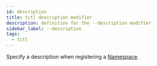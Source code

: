 ```yaml
---
id: description
title: tctl description modifier
description: definition for the --description modifier
sidebar_label: --description
tags:
  - tctl
---
```


Specify a description when registering a [Namespace](/concepts/what-is-a-namespace).
